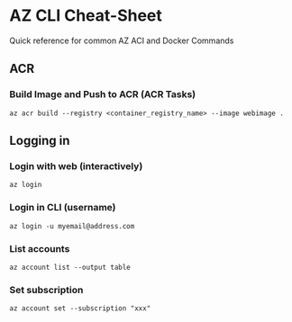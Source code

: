 # AZ CLI Cheat-Sheet

Quick reference for common AZ ACI and Docker Commands

## ACR
### Build Image and Push to ACR (ACR Tasks)
```
az acr build --registry <container_registry_name> --image webimage .
```
## Logging in

### Login with web (interactively)
```
az login
```

### Login in CLI (username)
```
az login -u myemail@address.com
```

### List accounts
```
az account list --output table
```

### Set subscription
```
az account set --subscription "xxx"
```